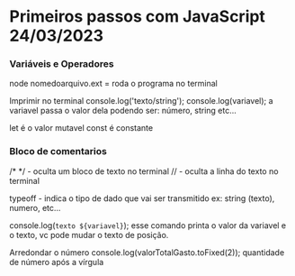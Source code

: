 # Primeiros passos com JavaScript 24/03/2023

### Variáveis e Operadores

node nomedoarquivo.ext = roda o programa no terminal

Imprimir no terminal 
console.log('texto/string');
console.log(variavel); 
a variavel passa o valor dela podendo ser: número, string etc...

let é o valor mutavel
const é constante

### Bloco de comentarios 
/*   */ - oculta um bloco de texto no terminal
// - oculta a linha do texto no terminal

typeoff - indica o tipo de dado que vai ser transmitido
ex: string (texto), numero, etc...

console.log(`texto ${variavel}`);
esse comando printa o valor da variavel e o texto, vc pode mudar o texto de posição.

Arredondar o número
console.log(valorTotalGasto.toFixed(2));
quantidade de número após a vírgula

